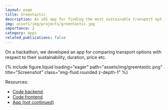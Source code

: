 ```yaml
---
layout: page
title: Greentastic
description: An iOS app for finding the most sustainable transport option
img: assets/img/projects/greentastic.jpg
importance: 2
category: apps
related_publications: false
---
```


On a hackathon, we developed an app for comparing transport options with respect to their sustainability, duration, price etc.

<div class="row">
    <div class="ccol-sm-3 mt-3 mt-md-0">
        {% include figure.liquid loading="eager" path="assets/img/greentastic.png" title="Screenshot" class="img-fluid rounded z-depth-1" %}
    </div>
</div>


Resources: 
* [Code backend](https://github.com/jannisborn/greentastic_backend/tree/master).
* [Code frontend](https://github.com/jannisborn/greentastic_frontend_ios/tree/master).
* [App (not continued)](https://www.appbrain.com/appstore/greentastic/ios-1494062757)